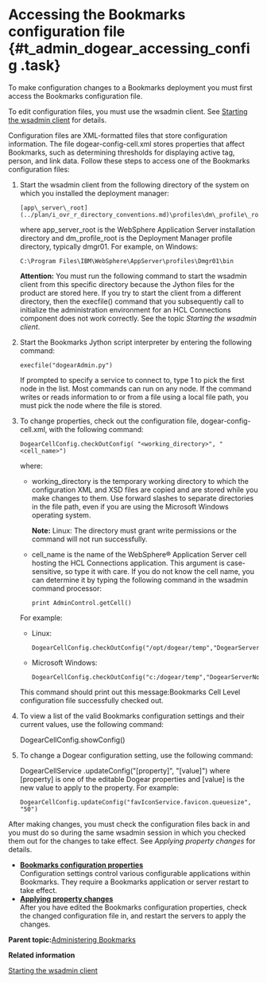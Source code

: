 # Accessing the Bookmarks configuration file {#t_admin_dogear_accessing_config .task}

To make configuration changes to a Bookmarks deployment you must first access the Bookmarks configuration file.

To edit configuration files, you must use the wsadmin client. See [Starting the wsadmin client](t_admin_wsadmin_starting.md) for details.

Configuration files are XML-formatted files that store configuration information. The file dogear-config-cell.xml stores properties that affect Bookmarks, such as determining thresholds for displaying active tag, person, and link data. Follow these steps to access one of the Bookmarks configuration files:

1.  Start the wsadmin client from the following directory of the system on which you installed the deployment manager:

    ```
    [app\_server\_root](../plan/i_ovr_r_directory_conventions.md)\profiles\dm\_profile\_root\bin
    ```

    where app\_server\_root is the WebSphere Application Server installation directory and dm\_profile\_root is the Deployment Manager profile directory, typically dmgr01. For example, on Windows:

    ```
    C:\Program Files\IBM\WebSphere\AppServer\profiles\Dmgr01\bin
    ```

    **Attention:** You must run the following command to start the wsadmin client from this specific directory because the Jython files for the product are stored here. If you try to start the client from a different directory, then the execfile\(\) command that you subsequently call to initialize the administration environment for an HCL Connections component does not work correctly. See the topic *Starting the wsadmin client*.

2.  Start the Bookmarks Jython script interpreter by entering the following command:

    ```
    execfile("dogearAdmin.py")
    ```

    If prompted to specify a service to connect to, type 1 to pick the first node in the list. Most commands can run on any node. If the command writes or reads information to or from a file using a local file path, you must pick the node where the file is stored.

3.  To change properties, check out the configuration file, dogear-config-cell.xml, with the following command:

    ```
    DogearCellConfig.checkOutConfig( "<working_directory>", "<cell_name>") 
    
    ```

    where:

    -   working\_directory is the temporary working directory to which the configuration XML and XSD files are copied and are stored while you make changes to them. Use forward slashes to separate directories in the file path, even if you are using the Microsoft Windows operating system.

        **Note:** Linux: The directory must grant write permissions or the command will not run successfully.

    -   cell\_name is the name of the WebSphere® Application Server cell hosting the HCL Connections application. This argument is case-sensitive, so type it with care. If you do not know the cell name, you can determine it by typing the following command in the wsadmin command processor:

        ```
        print AdminControl.getCell()
        ```

    For example:

    -   Linux:

        ```
        DogearCellConfig.checkOutConfig("/opt/dogear/temp","DogearServerNode01Cell")
        ```

    -   Microsoft Windows:

        ```
        DogearCellConfig.checkOutConfig("c:/dogear/temp","DogearServerNode01Cell")
        ```

    This command should print out this message:Bookmarks Cell Level configuration file successfully checked out.

4.  To view a list of the valid Bookmarks configuration settings and their current values, use the following command:

    DogearCellConfig.showConfig\(\)

5.  To change a Dogear configuration setting, use the following command:

    DogearCellService .updateConfig\("\[property\]", "\[value\]"\) where \[property\] is one of the editable Dogear properties and \[value\] is the new value to apply to the property. For example:

    ```
    DogearCellConfig.updateConfig("favIconService.favicon.queuesize", "50")
    ```


After making changes, you must check the configuration files back in and you must do so during the same wsadmin session in which you checked them out for the changes to take effect. See *Applying property changes* for details.

-   **[Bookmarks configuration properties](../admin/r_admin_dogear_config_properties.md)**  
Configuration settings control various configurable applications within Bookmarks. They require a Bookmarks application or server restart to take effect.
-   **[Applying property changes](../admin/t_admin_dogear_apply_prop_change.md)**  
After you have edited the Bookmarks configuration properties, check the changed configuration file in, and restart the servers to apply the changes.

**Parent topic:**[Administering Bookmarks](../admin/c_admin_dogerar_intro.md)

**Related information**  


[Starting the wsadmin client](../admin/t_admin_wsadmin_starting.md)


